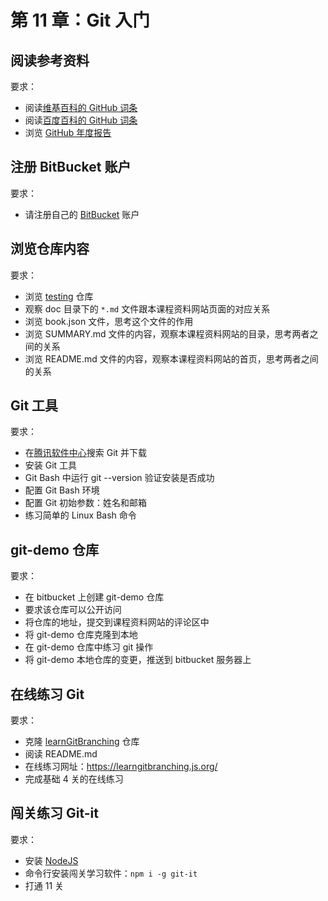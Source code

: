 # 第 11 章：Git 入门

## 阅读参考资料

要求：

- 阅读[维基百科的 GitHub 词条](https://encyclopedia2.thefreedictionary.com/github)
- 阅读[百度百科的 GitHub 词条](http://baike.baidu.com/link?url=C0P6zQ2i5GLqeW37GmJy4pnenkOULvsqYdSiNXzpnu0bxP98TAAnLa-lqU2Gpgtsv_L_a2QmrrHLmiVclxNaDq)
- 浏览 [GitHub 年度报告](https://octoverse.github.com/)

## 注册 BitBucket 账户

要求：

- 请注册自己的 [BitBucket](https://bitbucket.org) 账户

## 浏览仓库内容

要求：

- 浏览 [testing](https://bitbucket.org/wngding/testing) 仓库
- 观察 doc 目录下的 `*.md` 文件跟本课程资料网站页面的对应关系
- 浏览 book.json 文件，思考这个文件的作用
- 浏览 SUMMARY.md 文件的内容，观察本课程资料网站的目录，思考两者之间的关系
- 浏览 README.md 文件的内容，观察本课程资料网站的首页，思考两者之间的关系

## Git 工具

要求：
- 在[腾讯软件中心](https://pc.qq.com)搜索 Git 并下载
- 安装 Git 工具
- Git Bash 中运行 git --version 验证安装是否成功
- 配置 Git Bash 环境
- 配置 Git 初始参数：姓名和邮箱
- 练习简单的 Linux Bash 命令

## git-demo 仓库

要求：

- 在 bitbucket 上创建 git-demo 仓库
- 要求该仓库可以公开访问
- 将仓库的地址，提交到课程资料网站的评论区中
- 将 git-demo 仓库克隆到本地
- 在 git-demo 仓库中练习 git 操作
- 将 git-demo 本地仓库的变更，推送到 bitbucket 服务器上

## 在线练习 Git

要求：
- 克隆 [learnGitBranching](https://gitee.com/mirrors/learnGitBranching) 仓库
- 阅读 README.md
- 在线练习网址：https://learngitbranching.js.org/
- 完成基础 4 关的在线练习

## 闯关练习 Git-it

要求：
- 安装 [NodeJS](https://nodejs.org/en/)
- 命令行安装闯关学习软件：`npm i -g git-it`
- 打通 11 关
